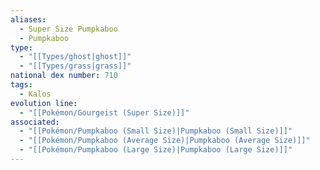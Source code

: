 ```yaml
---
aliases:
  - Super Size Pumpkaboo
  - Pumpkaboo
type:
  - "[[Types/ghost|ghost]]"
  - "[[Types/grass|grass]]"
national dex number: 710
tags:
  - Kalos
evolution line:
  - "[[Pokémon/Gourgeist (Super Size)]]"
associated:
  - "[[Pokémon/Pumpkaboo (Small Size)|Pumpkaboo (Small Size)]]"
  - "[[Pokémon/Pumpkaboo (Average Size)|Pumpkaboo (Average Size)]]"
  - "[[Pokémon/Pumpkaboo (Large Size)|Pumpkaboo (Large Size)]]"
---
```

